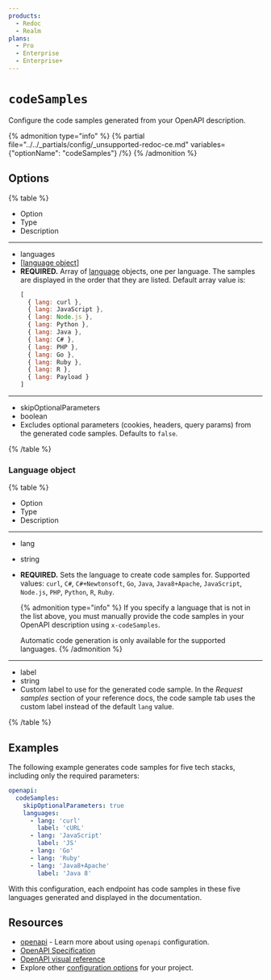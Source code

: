 ```yaml
---
products:
  - Redoc
  - Realm
plans:
  - Pro
  - Enterprise
  - Enterprise+
---
```

# `codeSamples`

Configure the code samples generated from your OpenAPI description.

{% admonition type="info" %}
{% partial file="../../_partials/config/_unsupported-redoc-ce.md" variables={"optionName": "codeSamples"} /%}
{% /admonition %}

## Options

{% table %}

* Option
* Type
* Description

---

* languages
* [[language object](#language-object)]
*
  **REQUIRED.**
  Array of [language](#language-object) objects, one per language.
  The samples are displayed in the order that they are listed.
  Default array value is:
  ```javascript
  [
    { lang: curl },
    { lang: JavaScript },
    { lang: Node.js },
    { lang: Python },
    { lang: Java },
    { lang: C# },
    { lang: PHP },
    { lang: Go },
    { lang: Ruby },
    { lang: R },
    { lang: Payload }
  ]
  ```

---

* skipOptionalParameters
* boolean
*
  Excludes optional parameters (cookies, headers, query params) from the generated code samples.
  Defaults to `false`.

{% /table %}

### Language object

{% table %}

* Option
* Type
* Description

---

* lang
* string
*
  **REQUIRED.**
  Sets the language to create code samples for.
  Supported values: `curl`, `C#`, `C#+Newtonsoft`, `Go`, `Java`, `Java8+Apache`, `JavaScript`, `Node.js`, `PHP`, `Python`, `R`, `Ruby`.

  {% admonition type="info" %}
    If you specify a language that is not in the list above, you must manually provide the code samples in your OpenAPI description using `x-codeSamples`.

    Automatic code generation is only available for the supported languages.
   {% /admonition %}

---

* label
* string
*
  Custom label to use for the generated code sample. In the _Request samples_ section of your reference docs, the code sample tab uses the custom label instead of the default `lang` value.

{% /table %}

## Examples

The following example generates code samples for five tech stacks, including only the required parameters:

```yaml {% title="redocly.yaml" %}
openapi:
  codeSamples:
    skipOptionalParameters: true
    languages:
      - lang: 'curl'
        label: 'cURL'
      - lang: 'JavaScript'
        label: 'JS'
      - lang: 'Go'
      - lang: 'Ruby'
      - lang: 'Java8+Apache'
        label: 'Java 8'
```

With this configuration, each endpoint has code samples in these five languages generated and displayed in the documentation.

## Resources

- [openapi](./index.md) - Learn more about using `openapi` configuration.
- [OpenAPI Specification](https://spec.openapis.org/oas/latest.html)
- [OpenAPI visual reference](https://redocly.com/learn/openapi/openapi-visual-reference)
- Explore other [configuration options](../index.md) for your project.
